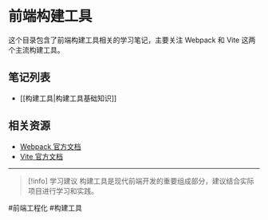 # 前端构建工具

这个目录包含了前端构建工具相关的学习笔记，主要关注 Webpack 和 Vite 这两个主流构建工具。

## 笔记列表

-   [[构建工具|构建工具基础知识]]

## 相关资源

-   [Webpack 官方文档](https://webpack.js.org/)
-   [Vite 官方文档](https://vitejs.dev/)

---

> [!info] 学习建议
> 构建工具是现代前端开发的重要组成部分，建议结合实际项目进行学习和实践。

#前端工程化 #构建工具
